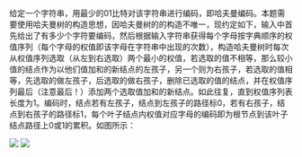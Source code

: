 给定一个字符串，用最少的01比特对该字符串进行编码，即哈夫曼编码。本题需要使用哈夫曼树的构造思想，因哈夫曼树的的构造不唯一，现约定如下，输入中首先给出了有多少个字符要编码，然后根据输入字符串获得每个字母按字典顺序的权值序列（每个字母的权值即该字母在字符串中出现的次数），构造哈夫曼树时每次从权值序列选取（从左到右选取）两个最小的权值，若选取的值不相等，那么较小值的结点作为以他们值加和的新结点的左孩子，另一个则为右孩子，若选取的值相等，先选取的做左孩子，后选取的做右孩子，删除已选取的值的结点，并在权值序列最后（注意最后！）添加两个选取值加和的新结点。如此往复，直到权值序列表长度为1。编码时，结点若有左孩子，结点到左孩子的路径标0，若有右孩子，结点到右孩子的路径标1，每个叶子结点内权值对应字母的编码即为根节点到该叶子结点路径上0或1的累积。如图所示：

![](https://github.com/jackkii/python_try/blob/master/stack/picture/%E5%93%88%E5%A4%AB%E6%9B%BC%E7%BC%96%E7%A0%81.png)
![](https://github.com/jackkii/python_try/blob/master/stack/picture/%E5%93%88%E5%A4%AB%E6%9B%BC%E7%BC%96%E7%A0%811.PNG)
